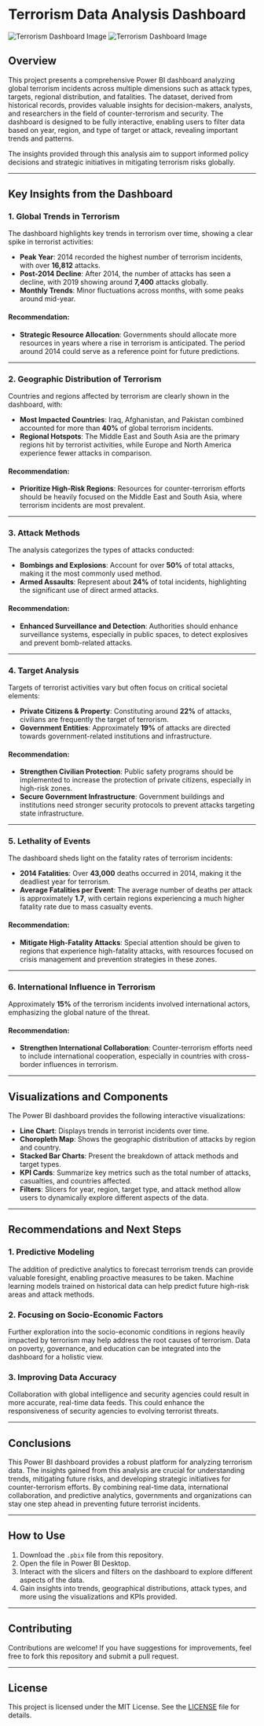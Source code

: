 # Terrorism Data Analysis Dashboard 

![Terrorism Dashboard Image](https://drive.google.com/uc?export=view&id=13YpLh7Dfk7uw8x_AHXfKu_xL3SzH8d9J)
![Terrorism Dashboard Image](https://drive.google.com/uc?export=view&id=1je8kg8-cUEe9EFecQYQPiJKqPEKUZr5v)

## Overview

This project presents a comprehensive Power BI dashboard analyzing global terrorism incidents across multiple dimensions such as attack types, targets, regional distribution, and fatalities. The dataset, derived from historical records, provides valuable insights for decision-makers, analysts, and researchers in the field of counter-terrorism and security. The dashboard is designed to be fully interactive, enabling users to filter data based on year, region, and type of target or attack, revealing important trends and patterns.

The insights provided through this analysis aim to support informed policy decisions and strategic initiatives in mitigating terrorism risks globally.

---

## Key Insights from the Dashboard

### 1. **Global Trends in Terrorism**
The dashboard highlights key trends in terrorism over time, showing a clear spike in terrorist activities:
- **Peak Year**: 2014 recorded the highest number of terrorism incidents, with over **16,812** attacks.
- **Post-2014 Decline**: After 2014, the number of attacks has seen a decline, with 2019 showing around **7,400** attacks globally.
- **Monthly Trends**: Minor fluctuations across months, with some peaks around mid-year.

#### **Recommendation**:
- **Strategic Resource Allocation**: Governments should allocate more resources in years where a rise in terrorism is anticipated. The period around 2014 could serve as a reference point for future predictions.

---

### 2. **Geographic Distribution of Terrorism**
Countries and regions affected by terrorism are clearly shown in the dashboard, with:
- **Most Impacted Countries**: Iraq, Afghanistan, and Pakistan combined accounted for more than **40%** of global terrorism incidents.
- **Regional Hotspots**: The Middle East and South Asia are the primary regions hit by terrorist activities, while Europe and North America experience fewer attacks in comparison.

#### **Recommendation**:
- **Prioritize High-Risk Regions**: Resources for counter-terrorism efforts should be heavily focused on the Middle East and South Asia, where terrorism incidents are most prevalent.

---

### 3. **Attack Methods**
The analysis categorizes the types of attacks conducted:
- **Bombings and Explosions**: Account for over **50%** of total attacks, making it the most commonly used method.
- **Armed Assaults**: Represent about **24%** of total incidents, highlighting the significant use of direct armed attacks.

#### **Recommendation**:
- **Enhanced Surveillance and Detection**: Authorities should enhance surveillance systems, especially in public spaces, to detect explosives and prevent bomb-related attacks.

---

### 4. **Target Analysis**
Targets of terrorist activities vary but often focus on critical societal elements:
- **Private Citizens & Property**: Constituting around **22%** of attacks, civilians are frequently the target of terrorism.
- **Government Entities**: Approximately **19%** of attacks are directed towards government-related institutions and infrastructure.

#### **Recommendation**:
- **Strengthen Civilian Protection**: Public safety programs should be implemented to increase the protection of private citizens, especially in high-risk zones.
- **Secure Government Infrastructure**: Government buildings and institutions need stronger security protocols to prevent attacks targeting state infrastructure.

---

### 5. **Lethality of Events**
The dashboard sheds light on the fatality rates of terrorism incidents:
- **2014 Fatalities**: Over **43,000** deaths occurred in 2014, making it the deadliest year for terrorism.
- **Average Fatalities per Event**: The average number of deaths per attack is approximately **1.7**, with certain regions experiencing a much higher fatality rate due to mass casualty events.

#### **Recommendation**:
- **Mitigate High-Fatality Attacks**: Special attention should be given to regions that experience high-fatality attacks, with resources focused on crisis management and prevention strategies in these zones.

---

### 6. **International Influence in Terrorism**
Approximately **15%** of the terrorism incidents involved international actors, emphasizing the global nature of the threat.

#### **Recommendation**:
- **Strengthen International Collaboration**: Counter-terrorism efforts need to include international cooperation, especially in countries with cross-border influences in terrorism.

---

## Visualizations and Components

The Power BI dashboard provides the following interactive visualizations:
- **Line Chart**: Displays trends in terrorist incidents over time.
- **Choropleth Map**: Shows the geographic distribution of attacks by region and country.
- **Stacked Bar Charts**: Present the breakdown of attack methods and target types.
- **KPI Cards**: Summarize key metrics such as the total number of attacks, casualties, and countries affected.
- **Filters**: Slicers for year, region, target type, and attack method allow users to dynamically explore different aspects of the data.

---

## Recommendations and Next Steps

### 1. **Predictive Modeling**
The addition of predictive analytics to forecast terrorism trends can provide valuable foresight, enabling proactive measures to be taken. Machine learning models trained on historical data can help predict future high-risk areas and attack methods.

### 2. **Focusing on Socio-Economic Factors**
Further exploration into the socio-economic conditions in regions heavily impacted by terrorism may help address the root causes of terrorism. Data on poverty, governance, and education can be integrated into the dashboard for a holistic view.

### 3. **Improving Data Accuracy**
Collaboration with global intelligence and security agencies could result in more accurate, real-time data feeds. This could enhance the responsiveness of security agencies to evolving terrorist threats.

---

## Conclusions

This Power BI dashboard provides a robust platform for analyzing terrorism data. The insights gained from this analysis are crucial for understanding trends, mitigating future risks, and developing strategic initiatives for counter-terrorism efforts. By combining real-time data, international collaboration, and predictive analytics, governments and organizations can stay one step ahead in preventing future terrorist incidents.

---

## How to Use

1. Download the `.pbix` file from this repository.
2. Open the file in Power BI Desktop.
3. Interact with the slicers and filters on the dashboard to explore different aspects of the data.
4. Gain insights into trends, geographical distributions, attack types, and more using the visualizations and KPIs provided.

---

## Contributing

Contributions are welcome! If you have suggestions for improvements, feel free to fork this repository and submit a pull request.

---

## License

This project is licensed under the MIT License. See the [LICENSE](LICENSE) file for details.

